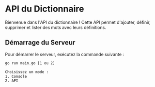 # API du Dictionnaire

Bienvenue dans l'API du dictionnaire ! Cette API permet d'ajouter, définir, supprimer et lister des mots avec leurs définitions.

## Démarrage du Serveur

Pour démarrer le serveur, exécutez la commande suivante :

```bash
go run main.go [1 ou 2]

Choisissez un mode :
1. Console
2. API